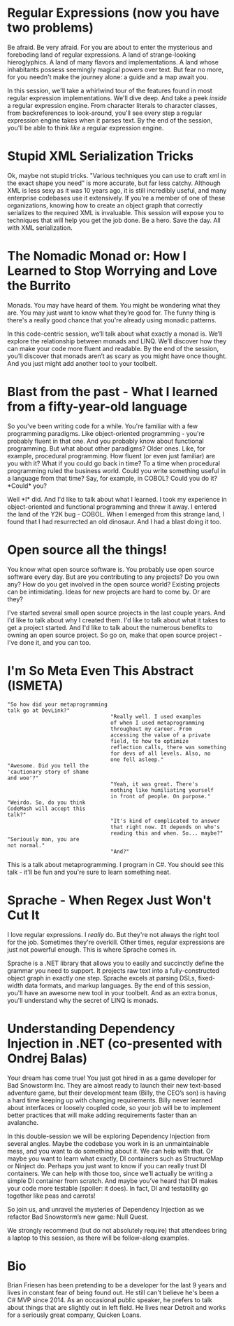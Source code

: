 Regular Expressions (now you have two problems)
=================================================

Be afraid. Be very afraid. For you are about to enter the mysterious and foreboding land of regular expressions. A land of strange-looking hieroglyphics. A land of many flavors and implementations. A land whose inhabitants possess seemingly magical powers over text. But fear no more, for you needn't make the journey alone: a guide and a map await you.

In this session, we'll take a whirlwind tour of the features found in most regular expression implementations. We'll dive deep. And take a peek *inside* a regular expression engine. From character literals to character classes, from backreferences to look-around, you'll see every step a regular expression engine takes when it parses text. By the end of the session, you'll be able to think *like* a regular expression engine.

Stupid XML Serialization Tricks
===============================

Ok, maybe not stupid tricks. "Various techniques you can use to craft xml in the exact shape you need" is more accurate, but far less catchy. Although XML is less sexy as it was 10 years ago, it is still incredibly useful, and many enterprise codebases use it extensively. If you're a member of one of these organizations, knowing how to create an object graph that correctly serializes to the required XML is invaluable. This session will expose you to techniques that will help you get the job done. Be a hero. Save the day. All with XML serialization.

The Nomadic Monad or: How I Learned to Stop Worrying and Love the Burrito
=========================================================================

Monads. You may have heard of them. You might be wondering what they are. You may just want to know what they’re good for. The funny thing is there's a really good chance that you're already using monadic patterns.

In this code-centric session, we’ll talk about what exactly a monad is. We’ll explore the relationship between monads and LINQ. We’ll discover how they can make your code more fluent and readable. By the end of the session, you’ll discover that monads aren’t as scary as you might have once thought. And you just might add another tool to your toolbelt.

Blast from the past - What I learned from a fifty-year-old language
=========================================================================

So you've been writing code for a while. You're familiar with a few programming paradigms. Like object-oriented programming - you're probably fluent in that one. And you probably know about functional programming. But what about other paradigms? Older ones. Like, for example, procedural programming. How fluent (or even just familiar) are you with it? What if you could go back in time? To a time when procedural programming ruled the business world. Could you write something useful in a language from that time? Say, for example, in COBOL? Could you do it? \*Could\* you?

Well \*I\* did. And I'd like to talk about what I learned. I took my experience in object-oriented and functional programming and threw it away. I entered the land of the Y2K bug - COBOL. When I emerged from this strange land, I found that I had resurrected an old dinosaur. And I had a blast doing it too.

Open source all the things!
===========================

You know what open source software is. You probably use open source software every day. But are you contributing to any projects? Do you own any? How do you get involved in the open source world? Existing projects can be intimidating. Ideas for new projects are hard to come by. Or are they?

I've started several small open source projects in the last couple years. And I'd like to talk about why I created them. I'd like to talk about what it takes to get a project started. And I'd like to talk about the numerous benefits to owning an open source project. So go on, make that open source project - I've done it, and you can too.

I'm So Meta Even This Abstract (ISMETA)
===================================
```
"So how did your metaprogramming
talk go at DevLink?"
                                 "Really well. I used examples
                                 of when I used metaprogramming
                                 throughout my career. From
                                 accessing the value of a private
                                 field, to how to optimize
                                 reflection calls, there was something
                                 for devs of all levels. Also, no
                                 one fell asleep."
"Awesome. Did you tell the
'cautionary story of shame
and woe'?"
                                 "Yeah, it was great. There's
                                 nothing like humiliating yourself
                                 in front of people. On purpose."
"Weirdo. So, do you think
CodeMash will accept this
talk?"
                                 "It's kind of complicated to answer
                                 that right now. It depends on who's
                                 reading this and when. So... maybe?"
"Seriously man, you are
not normal."
                                 "And?"
```
This is a talk about metaprogramming. I program in C#. You should see this talk - it'll be fun and you're sure to learn something neat.

Sprache - When Regex Just Won't Cut It
======================================

I love regular expressions. I *really* do. But they're not always the right tool for the job. Sometimes they're overkill. Other times, regular expressions are just not powerful enough. This is where Sprache comes in.

Sprache is a .NET library that allows you to easily and succinctly define the grammar you need to support. It projects raw text into a fully-constructed object graph in exactly one step. Sprache excels at parsing DSLs, fixed-width data formats, and markup languages. By the end of this session, you'll have an awesome new tool in your toolbelt. And as an extra bonus, you'll understand why the secret of LINQ is monads.

Understanding Dependency Injection in .NET (co-presented with Ondrej Balas)
==========================================

Your dream has come true! You just got hired in as a game developer for Bad Snowstorm Inc. They are almost ready to launch their new text-based adventure game, but their development team (Billy, the CEO’s son) is having a hard time keeping up with changing requirements. Billy never learned about interfaces or loosely coupled code, so your job will be to implement better practices that will make adding requirements faster than an avalanche.

In this double-session we will be exploring Dependency Injection from several angles. Maybe the codebase you work in is an unmaintainable mess, and you want to do something about it. We can help with that. Or maybe you want to learn what exactly, DI containers such as StructureMap or Ninject do. Perhaps you just want to know if you can really trust DI containers. We can help with those too, since we’ll actually be writing a simple DI container from scratch. And maybe you’ve heard that DI makes your code more testable (spoiler: it does). In fact, DI and testability go together like peas and carrots!

So join us, and unravel the mysteries of Dependency Injection as we refactor Bad Snowstorm’s new game: Null Quest.

We strongly recommend (but do not absolutely require) that attendees bring a laptop to this session, as there will be follow-along examples.

Bio
===

Brian Friesen has been pretending to be a developer for the last 9 years and lives in constant fear of being found out. He still can't believe he's been a C# MVP since 2014. As an occasional public speaker, he prefers to talk about things that are slightly out in left field. He lives near Detroit and works for a seriously great company, Quicken Loans.
